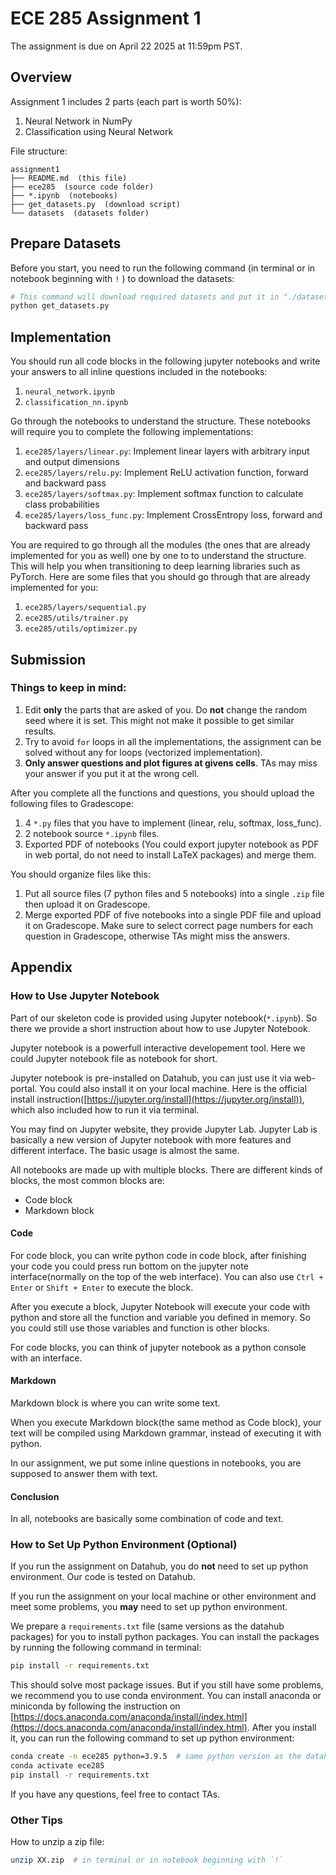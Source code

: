 # ECE 285 Assignment 1

The assignment is due on April 22 2025 at 11:59pm PST.

## Overview

Assignment 1 includes 2 parts (each part is worth 50%):

1. Neural Network in NumPy
2. Classification using Neural Network

File structure:

```
assignment1
├── README.md  (this file)
├── ece285  (source code folder)
├── *.ipynb  (notebooks)
├── get_datasets.py  (download script)
└── datasets  (datasets folder)
```

## Prepare Datasets

Before you start, you need to run the following command (in terminal or in notebook beginning with `!` ) to download the datasets:

```sh
# This command will download required datasets and put it in "./datasets".
python get_datasets.py
```

## Implementation

You should run all code blocks in the following jupyter notebooks and write your answers to all inline questions included in the notebooks:

1. `neural_network.ipynb`
2. `classification_nn.ipynb`

Go through the notebooks to understand the structure. These notebooks will require you to complete the following implementations:

1. `ece285/layers/linear.py`: Implement linear layers with arbitrary input and output dimensions
2. `ece285/layers/relu.py`: Implement ReLU activation function, forward and backward pass
3. `ece285/layers/softmax.py`: Implement softmax function to calculate class probabilities
4. `ece285/layers/loss_func.py`: Implement CrossEntropy loss, forward and backward pass

You are required to go through all the modules (the ones that are already implemented for you as well) one by one to to understand the structure. This will help you when transitioning to deep learning libraries such as PyTorch. Here are some files that you should go through that are already implemented for you:

1. `ece285/layers/sequential.py`
2. `ece285/utils/trainer.py`
3. `ece285/utils/optimizer.py`

## Submission

### Things to keep in mind:

1. Edit **only** the parts that are asked of you. Do **not** change the random seed where it is set. This might not make it possible to get similar results.
2. Try to avoid `for` loops in all the implementations, the assignment can be solved without any for loops (vectorized implementation).
3. **Only answer questions and plot figures at givens cells**. TAs may miss your answer if you put it at the wrong cell.

After you complete all the functions and questions, you should upload the following files to Gradescope:

1. 4 `*.py` files that you have to implement (linear, relu, softmax, loss_func).
2. 2 notebook source `*.ipynb` files.
3. Exported PDF of notebooks (You could export jupyter notebook as PDF in web portal, do not need to install LaTeX packages) and merge them.

You should organize files like this:

1. Put all source files (7 python files and 5 notebooks) into a single `.zip` file then upload it on Gradescope.
2. Merge exported PDF of five notebooks into a single PDF file and upload it on Gradescope. Make sure to select correct page numbers for each question in Gradescope, otherwise TAs might miss the answers.

## Appendix

### How to Use Jupyter Notebook

Part of our skeleton code is provided using Jupyter notebook(`*.ipynb`). So there we provide a short instruction about how to use Jupyter Notebook.

Jupyter notebook is a powerfull interactive developement tool. Here we could Jupyter notebook file as notebook for short.

Jupyter notebook is pre-installed on Datahub, you can just use it via web-portal. You could also install it on your local machine. Here is the official install instruction([https://jupyter.org/install](https://jupyter.org/install)), which also included how to run it via terminal.

You may find on Jupyter website, they provide Jupyter Lab. Jupyter Lab is basically a new version of Jupyter notebook with more features and different interface. The basic usage is almost the same.

All notebooks are made up with multiple blocks. There are different kinds of blocks, the most common blocks are:

- Code block
- Markdown block

#### Code

For code block, you can write python code in code block, after finishing your code you could press run bottom on the jupyter note interface(normally on the top of the web interface). You can also use `Ctrl + Enter` or `Shift + Enter` to execute the block.

After you execute a block, Jupyter Notebook will execute your code with python and store all the function and variable you defined in memory. So you could still use those variables and function is other blocks.

For code blocks, you can think of jupyter notebook as a python console with an interface.

#### Markdown

Markdown block is where you can write some text.

When you execute Markdown block(the same method as Code block), your text will be compiled using Markdown grammar, instead of executing it with python.

In our assignment, we put some inline questions in notebooks, you are supposed to answer them with text.

#### Conclusion

In all, notebooks are basically some combination of code and text.

### How to Set Up Python Environment (Optional)

If you run the assignment on Datahub, you do **not** need to set up python environment. Our code is tested on Datahub.

If you run the assignment on your local machine or other environment and meet some problems, you **may** need to set up python environment.

We prepare a `requirements.txt` file (same versions as the datahub packages) for you to install python packages. You can install the packages by running the following command in terminal:

```sh
pip install -r requirements.txt
```

This should solve most package issues. But if you still have some problems, we recommend you to use conda environment. You can install anaconda or miniconda by following the instruction on [https://docs.anaconda.com/anaconda/install/index.html](https://docs.anaconda.com/anaconda/install/index.html). After you install it, you can run the following command to set up python environment:

```sh
conda create -n ece285 python=3.9.5  # same python version as the datahub
conda activate ece285
pip install -r requirements.txt
```

If you have any questions, feel free to contact TAs.

### Other Tips

How to unzip a zip file:

```sh
unzip XX.zip  # in terminal or in notebook beginning with `!`
```
